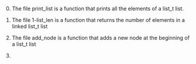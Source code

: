 0. The file print_list is a function that prints all the elements of a list_t list.

1. The file 1-list_len is a function that returns the number of elements in a linked list_t list

2. The file add_node is a function that adds a new node at the beginning of a list_t list

3.  
